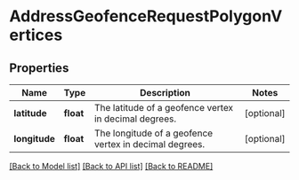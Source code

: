 # AddressGeofenceRequestPolygonVertices

## Properties
Name | Type | Description | Notes
------------ | ------------- | ------------- | -------------
**latitude** | **float** | The latitude of a geofence vertex in decimal degrees. | [optional] 
**longitude** | **float** | The longitude of a geofence vertex in decimal degrees. | [optional] 

[[Back to Model list]](../README.md#documentation-for-models) [[Back to API list]](../README.md#documentation-for-api-endpoints) [[Back to README]](../README.md)


